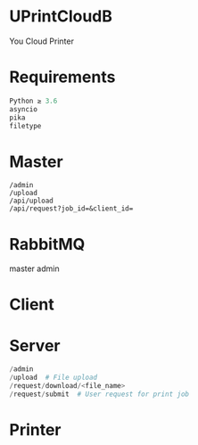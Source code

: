 # UPrintCloudB

You Cloud Printer

# Requirements

```python
Python ≥ 3.6
asyncio
pika
filetype
```

# Master

```
/admin
/upload
/api/upload
/api/request?job_id=&client_id=
```

# RabbitMQ

master
admin

# Client

# Server

```python
/admin
/upload  # File upload
/request/download/<file_name>
/request/submit  # User request for print job
```

# Printer

